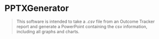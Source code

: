 # PPTXGenerator
> This software is intended to take a *.csv* file from an Outcome Tracker report and generate a PowerPoint containing the csv information, including all graphs and charts.

